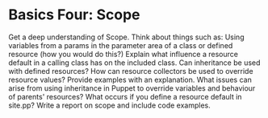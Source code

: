# Basics Four: Scope
Get a deep understanding of Scope.
Think about things such as:
Using variables from a params in the parameter area of a class or defined resource (how you would do this?)
Explain what influence a resource default in a calling class has on the included class.
Can inheritance be used with defined resources?
How can resource collectors be used to override resource values?  Provide examples with an explanation.
What issues can arise from using inheritance in Puppet to override variables and behaviour of parents' resources?
What occurs if you define a resource default in site.pp?
Write a report on scope and include code examples.

